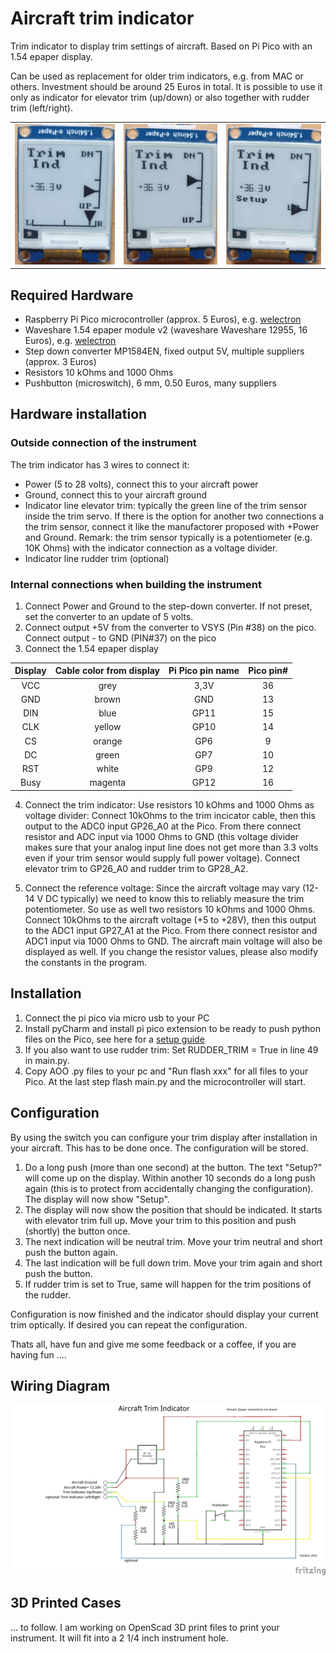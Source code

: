 # Aircraft trim indicator
Trim indicator to display trim settings of aircraft. Based on Pi Pico with an 1.54 epaper display.

Can be used as replacement for older trim indicators, e.g. from MAC or others. Investment should be around 25 Euros in total.
It is possible to use it only as indicator for elevator trim (up/down) or also together with rudder trim (left/right).

|  |  |  |
| --- | --- | --- |
| ![0](https://github.com/TomBric/aircraft-trim-indicator/blob/main/.github/Trim1-resized.jpg) | ![-22](https://github.com/TomBric/aircraft-trim-indicator/blob/main/.github/Trim2-resized.jpg) | ![-100](https://github.com/TomBric/aircraft-trim-indicator/blob/main/.github/Trim3-resized.jpg) |


## Required Hardware
- Raspberry Pi Pico microcontroller (approx. 5 Euros), e.g. [welectron](https://www.welectron.com/Raspberry-Pi-Pico)
- Waveshare 1.54 epaper module v2 (waveshare Waveshare 12955, 16 Euros), e.g. [welectron](https://www.welectron.com/Waveshare-12955-154inch-e-Paper-Module)
- Step down converter MP1584EN, fixed output 5V, multiple suppliers (approx. 3 Euros)
- Resistors 10 kOhms and 1000 Ohms
- Pushbutton (microswitch), 6 mm, 0.50 Euros, many suppliers


## Hardware installation
### Outside connection of the instrument
The trim indicator has 3 wires to connect it:
 + Power (5 to 28 volts), connect this to your aircraft power
 + Ground, connect this to your aircraft ground
 + Indicator line elevator trim: typically the green line of the trim sensor inside the trim servo. If there is the option for another two connections a the trim sensor, connect it like the manufactorer proposed with +Power and Ground. Remark: the trim sensor typically is a potentiometer (e.g. 10K Ohms) with the indicator connection as a voltage divider.
 + Indicator line rudder trim (optional)

### Internal connections when building the instrument
1. Connect Power and Ground to the step-down converter. If not preset, set the converter to an update of 5 volts.
2. Connect output +5V from the converter to VSYS (Pin #38) on the pico. Connect output - to GND (PIN#37) on the pico
3. Connect the 1.54 epaper display

| Display  | Cable color from display | Pi Pico pin name | Pico pin# |
|:-----------:|:------------------:|:-----------:|:-------:|
| VCC	 | grey		| 3,3V		| 36 |
| GND	| brown	|	GND	|		13 |
| DIN	| blue	|	GP11	|	15 |
| CLK | yellow	|	GP10	|	14 |
| CS	| orange	|	GP6	|		9 |
| DC	| green	|	GP7	|		10 |
| RST | white	|	GP9	|		12 |
| Busy | magenta	| GP12	|	16 |

4. Connect the trim indicator: Use resistors 10 kOhms and 1000 Ohms as voltage divider: 
Connect 10kOhms to the trim incicator cable, then this output to the ADC0 input GP26_A0 at the Pico. 
From there connect resistor and ADC input via 1000 Ohms to GND (this voltage divider makes sure that your analog input 
line does not get more than 3.3 volts even if your trim sensor would supply full power voltage).
Connect elevator trim to GP26_A0 and rudder trim to GP28_A2.

5. Connect the reference voltage: Since the aircraft voltage may vary (12-14 V DC typically) we need to know this to
reliably measure the trim potentiometer. So use as well two resistors 10 kOhms and 1000 Ohms. Connect 10kOhms 
to the aircraft voltage (+5 to +28V), then this output to the ADC1 input GP27_A1 at the Pico. From there connect 
resistor and ADC1 input via 1000 Ohms to GND.
The aircraft main voltage will also be displayed as well. If you change the resistor values, 
please also modify the constants in the program.

## Installation
1. Connect the pi pico via micro usb to your PC
2. Install pyCharm and install pi pico extension to be ready to push python files on the Pico, see here for a 
[setup guide](https://themachineshop.uk/getting-started-with-the-pi-pico-and-pycharm/)
3. If you also want to use rudder trim: Set RUDDER_TRIM = True in line 49 in main.py. 
3. Copy AOO .py files to your pc and "Run flash xxx" for all files to your Pico. At the last step flash main.py and the microcontroller will start.

## Configuration
By using the switch you can configure your trim display after installation in your aircraft. This has to be done once. 
The configuration will be stored.

1. Do a long push (more than one second) at the button. The text "Setup?" will come up on the display. Within another 10 seconds do a long push again (this is to protect from accidentally changing the configuration). The display will now show "Setup".
2. The display will now show the position that should be indicated. It starts with elevator trim full up. Move your trim to this position and push (shortly) the button once.
3. The next indication will be neutral trim. Move your trim neutral and short push the button again.
4. The last indication will be full down trim. Move your trim again and short push the button.
5. If rudder trim is set to True, same will happen for the trim positions of the rudder.

Configuration is now finished and the indicator should display your current trim optically.
If desired you can repeat the configuration.

Thats all, have fun and give me some feedback or a coffee, if you are having fun ....

## Wiring Diagram
![Wiring](https://github.com/TomBric/aircraft-trim-indicator/blob/main/.github/TrimDisplayWithRudder.jpg)

## 3D Printed Cases
... to follow. I am working on OpenScad 3D print files to print your instrument. It will fit into a 2 1/4 inch instrument hole.
